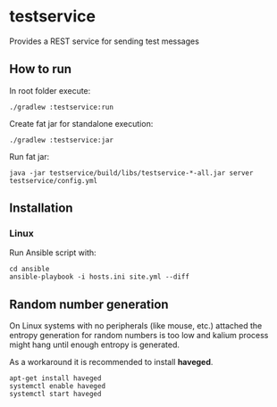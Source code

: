 # testservice

Provides a REST service for sending test messages

## How to run

In root folder execute:

```shell
./gradlew :testservice:run
```

Create fat jar for standalone execution:

```shell
./gradlew :testservice:jar
```

Run fat jar:

```shell
java -jar testservice/build/libs/testservice-*-all.jar server testservice/config.yml
```

## Installation

### Linux

Run Ansible script with:

```shell
cd ansible
ansible-playbook -i hosts.ini site.yml --diff
```

## Random number generation

On Linux systems with no peripherals (like mouse, etc.) attached the entropy generation
for random numbers is too low and kalium process might hang until enough entropy is generated.

As a workaround it is recommended to install **haveged**.

```shell
apt-get install haveged
systemctl enable haveged
systemctl start haveged
```
